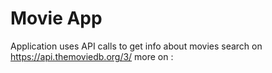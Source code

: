 # Movie App
Application uses API calls to get info about movies search on https://api.themoviedb.org/3/
more on : 
